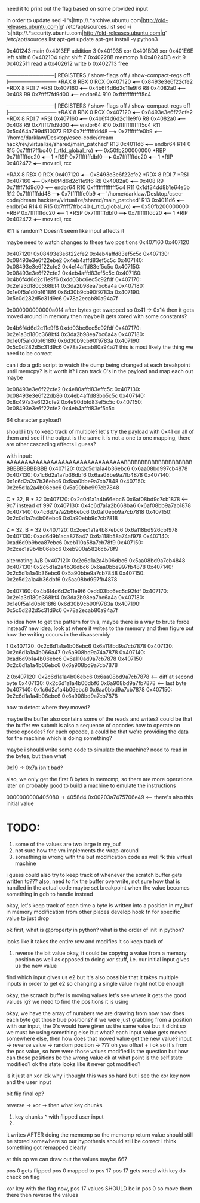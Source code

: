need it to print out the flag based on some provided input


in order to update
sed -i 's|http://.*archive.ubuntu.com|http://old-releases.ubuntu.com|g' /etc/apt/sources.list
sed -i 's|http://.*security.ubuntu.com|http://old-releases.ubuntu.com|g' /etc/apt/sources.list
apt-get update
apt-get install -y python3


 0x401243 main
 0x4013EF addition
3 0x401935 xor
 0x401BD8 xor
 0x401E6E left shift
6 0x402104 right shift
7 0x40228B memcmp
8 0x4024DB exit
9 0x402511 read
a 0x402612 write
b 0x402713 free


─────────────[ REGISTERS / show-flags off / show-compact-regs off ]─────────────
*RAX  8
 RBX  0
 RCX  0x407120 ◂— 0x8493e3e6f22cfe2
*RDX  8
 RDI  7
*RSI  0x407160 ◂— 0x4b6f4d6d2c11e9f6
 R8   0x4082a0 ◂— 0x408
 R9   0x7ffff7fd9d00 ◂— endbr64 
 R10  0xfffffffffffff5c4

─────────────[ REGISTERS / show-flags off / show-compact-regs off ]─────────────
*RAX  8
 RBX  0
 RCX  0x407120 ◂— 0x8493e3e6f22cfe2
*RDX  8
 RDI  7
*RSI  0x407160 ◂— 0x4b6f4d6d2c11e9f6
 R8   0x4082a0 ◂— 0x408
 R9   0x7ffff7fd9d00 ◂— endbr64 
 R10  0xfffffffffffff5c4
 R11  0x5c464a799d510073
 R12  0x7fffffffdd48 —▸ 0x7fffffffe0b9 ◂— '/home/darklaw/Desktop/csec-code/dream
hack/rev/virtualize/shared/main_patched'
 R13  0x4011d6 ◂— endbr64 
 R14  0
 R15  0x7ffff7ffbc40 (_rtld_global_ro) ◂— 0x50fb200000000
*RBP  0x7fffffffdc20 ◂— 1
*RSP  0x7fffffffdbf0 —▸ 0x7fffffffdc20 ◂— 1
*RIP  0x402472 ◂— mov rdi, rcx


*RAX  8
 RBX  0
 RCX  0x407120 ◂— 0x8493e3e6f22cfe2
*RDX  8
 RDI  7
*RSI  0x407160 ◂— 0x4b6f4d6d2c11e9f6
 R8   0x4082a0 ◂— 0x408
 R9   0x7ffff7fd9d00 ◂— endbr64 
 R10  0xfffffffffffff5c4
 R11  0x1df34dd8b1e64e5b
 R12  0x7fffffffdd48 —▸ 0x7fffffffe0b9 ◂— '/home/darklaw/Desktop/csec-code/dream
hack/rev/virtualize/shared/main_patched'
 R13  0x4011d6 ◂— endbr64 
 R14  0
 R15  0x7ffff7ffbc40 (_rtld_global_ro) ◂— 0x50fb200000000
*RBP  0x7fffffffdc20 ◂— 1
*RSP  0x7fffffffdbf0 —▸ 0x7fffffffdc20 ◂— 1
*RIP  0x402472 ◂— mov rdi, rcx


R11 is random?
Doesn't seem like input affects it

maybe need to watch changes to these two positions
0x407160
0x407120

0x407120:       0x08493e3e6f22cfe2      0x4eb4affd83ef5c5c
0x407130:       0x08493e3e6f22ebe2      0x4eb4affd83ef5c5c
0x407140:       0x08493e3e6f22cfe2      0x4e14affd83ef5c5c
0x407150:       0x08493e3e6f22cfe2      0x4eb4affd83ef5c5c
0x407160:       0x4b6f4d6d2c11e9f6      0xdd03bc6ec5c92fdf
0x407170:       0x2e1a3d180c368bf4      0x3da2b98ea7bc6a4a
0x407180:       0x1e0f5a1d0b1618f6      0x6d30b9cb90f9783a
0x407190:       0x5c0d282d5c31d9c6      0x78a2ecab80a94a7f

0x000000000000a014 
after 
bytes get swapped so 0x41 -> 0x14
then it gets moved around in memory
then maybe it gets xored with some constants?

0x4b6f4d6d2c11e9f6      0xdd03bc6ec5c92fdf
0x407170:       0x2e1a3d180c368bf4      0x3da2b98ea7bc6a4a
0x407180:       0x1e0f5a1d0b1618f6      0x6d30b9cb90f9783a
0x407190:       0x5c0d282d5c31d9c6      0x78a2ecab80a94a7f
this is most likely the thing we need to be correct

can i do a gdb script to watch the dump being changed at each breakpoint until memcpy? is it worth it?
i can track 0's in the payload and map each out maybe

0x08493e3e6f22cfe2      0x4e80affd83effc5c
0x407130:       0x08493e3e6f22db86      0x4eb4affd83bb5c5c
0x407140:       0x8c497a3e6f22cfe2      0x4e90dbfd83ef5c5c
0x407150:       0x08493e3e6f22cfe2      0x4eb4affd83ef5c5c

64 character payload?

should i try to keep track of multiple?
let's try the payload with 0x41 on all of them and see if the output is the same
it is not a one to one mapping, there are other cascading effects I guess?

with input: AAAAAAAAAAAAAAAAAAAAAAAAAAAAAAAABBBBBBBBBBBBBBBBBBBBBBBBBBBBBBBB
0x407120:       0x2c5d1a1a4b36ebc6      0x6aa08bd997cb4878
0x407130:       0x1c6d2a1a7b36dbf6      0x6aa08be9a7fb4878
0x407140:       0x1c6d2a2a7b36ebc6      0x5aa0bbe9a7cb7848
0x407150:       0x2c5d1a2a4b06ebc6      0x5a90bbe997cb7848

C * 32, B * 32
0x407120:       0x2c0d1a1a4b66ebc6      0x6af08bd9c7cb1878 <-- 9c7 instead of 997
0x407130:       0x4c6d7a1a2b668ba6      0x6af08bb9a7ab1878
0x407140:       0x4c6d7a7a2b66ebc6      0x0af0ebb9a7cb7818
0x407150:       0x2c0d1a7a4b06ebc6      0x0a90ebb9c7cb7818

Z * 32, B * 32
0x407120:       0x2cec1a1a4b87ebc6      0x6a118bd926cbf978
0x407130:       0xad6d9b1aca876a47      0x6a118b58a74af978
0x407140:       0xad6d9b9bca87ebc6      0xeb110a58a7cb78f9
0x407150:       0x2cec1a9b4b06ebc6      0xeb900a5826cb78f9

alternating A/B
0x407120:       0x2c6d1a2a4b06dbc6      0x5aa08bd9a7cb4848
0x407130:       0x2c5d1a2a4b36dbc6      0x6aa0bbe997fb4878
0x407140:       0x2c5d1a1a4b36ebc6      0x5a90bbe9a7cb7848
0x407150:       0x2c5d2a1a4b36dbf6      0x5aa08bd997fb4878

0x407160:       0x4b6f4d6d2c11e9f6      0xdd03bc6ec5c92fdf
0x407170:       0x2e1a3d180c368bf4      0x3da2b98ea7bc6a4a
0x407180:       0x1e0f5a1d0b1618f6      0x6d30b9cb90f9783a
0x407190:       0x5c0d282d5c31d9c6      0x78a2ecab80a94a7f


no idea how to get the pattern for this, maybe there is a way to brute force instead?
new idea, look at where it writes to the memory and then figure out how the writing occurs in the disassembly 

1 
0x407120:       0x2c6d1a1a4b06ebc6      0x6a118bd9a7cb7878
0x407130:       0x2c6d1a1a4b066a47      0x6a908bd9a74a7878
0x407140:       0xad6d9b1a4b06ebc6      0x6a110ad9a7cb7878
0x407150:       0x2c6d1a1a4b06ebc6      0x6a908bd9a7cb7878

2
0x407120:       0x2c6d1a1a4b06ebc6      0x6aa08bd9a7cb7878 <-- diff at second byte
0x407130:       0x2c6d1a1a4b06dbf6      0x6a908bd9a7fb7878 <-- last byte
0x407140:       0x1c6d2a1a4b06ebc6      0x6aa0bbd9a7cb7878
0x407150:       0x2c6d1a1a4b06ebc6      0x6a908bd9a7cb7878

how to detect where they moved?



maybe the buffer also contains some of the reads and writes?
could be that the buffer we submit is also a sequence of opcodes
how to operate on these opcodes?
for each opcode, a
could be that we're providing the data for the machine which is doing something?


maybe i should write some code to simulate the machine?
need to read in the bytes, but then what

0x19 -> 0x7a isn't bad?


also, we only get the first 8 bytes in memcmp, so there are more operations later on
probably good to build a machine to emulate the instructions

0000000000405080 -> 4058d4
0x00203a7475706e49       <-- there's also this initial value

# TODO:
1) some of the values are two large in my_buf
2) not sure how the vm implements the wrap-around
3) something is wrong with the buf modification code as well
fk this virtual machine 


i guess could also try to keep track of whenever the scratch buffer gets written to???
also, need to fix the buffer overwrite, not sure how that is handled in the actual code
maybe set breakpoint when the value becomes something in gdb to handle instead


okay, let's keep track of each time a byte is written into a position in my_buf
in memory modification from other places
develop hook fn for specific value to just drop

ok first, what is @property in python?
what is the order of init in python?

looks like it takes the entire row and modifies it 
so keep track of 
1) reverse the bit value 
okay, it could be copying a value from a memory position as well as opposed to doing xor stuff, i.e. our initial input gives us the new value 

find which input gives us e2 
but it's also possible that it takes multiple inputs in order to get e2 so changing a single value might not be enough

okay, the scratch buffer is moving values 
let's see where it gets the good values ig?
we need to find the positions it is using

okay, we have the array of numbers we are drawing from 
now how does each byte get those true positions?
if we were just grabbing from a position with our input, the 0's would have given us the same value but it didnt so we must be using something else
but what?
each input value gets moved somewhere else, then how does that moved value get the new value?
input -> reverse value -> random position -> ???
oh yea offset + i 
ok so it's from the pos value, so how were those values modified is the question
but how can those positions be the wrong value
ok at what point is the self.state modified?
ok the state looks like it never got modified?

is it just an xor
idk why i thought this was so hard but i see the xor key now and the user input


bit flip final op?

reverse -> xor -> then what
key chunks 
1) key chunks ^ with flipped user input
2) 


it writes AFTER doing the memcmp so the memcmp return value should still be stored somewhere so our hypothesis should still be correct i think 
something got remapped clearly

at this op we can draw out the values maybe 667


pos 0 gets flipped
pos 0 mapped to pos 17
pos 17 gets xored with key
do check on flag

xor key with the flag 
now, pos 17 values SHOULD be in pos 0 so move them there
then reverse the values


